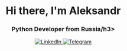 <div id="header" align="center">
  <h1>Hi there, I'm Aleksandr</h1>
	<h3>Python Developer from Russia/h3>
</div>

<div id="socials" align="center">
  <a href="https://www.linkedin.com/in/александр-панов-13a4a712b/">
	  <img src="https://img.shields.io/badge/LinkedIn-blue?style=for-the-badge&logo=linkedin&logoColor=white" alt="LinkedIn"/>
  </a>
  <a href="https://t.me/aleksandr_04_panov">
	  <img src="https://img.shields.io/badge/Telegram-blue?style=for-the-badge&logo=telegram&logoColor=white" alt="Telegram"/>
	</a>
</div>
